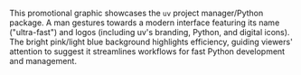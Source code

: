This promotional graphic showcases the `uv` project manager/Python package. A man gestures towards a modern interface featuring its name ("ultra-fast") and logos (including uv's branding, Python, and digital icons). The bright pink/light blue background highlights efficiency, guiding viewers' attention to suggest it streamlines workflows for fast Python development and management.